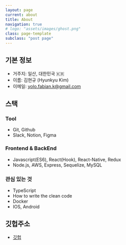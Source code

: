 ```yaml
---
layout: page
current: about
title: About
navigation: true
# logo: "assets/images/ghost.png"
class: page-template
subclass: "post page"
---
```


## 기본 정보

- 거주지: 일산, 대한민국 🇰🇷
- 이름: 김현규 (Hyunkyu Kim)
- 이메일: yolo.fabian.k@gmail.com

## 스택

### Tool

- Git, Github
- Slack, Notion, Figma

### Frontend & BackEnd

- Javascript(ES6), React(Hook), React-Native, Redux
- Node.js, AWS, Express, Sequelize, MySQL

### 관심 있는 것

- TypeScript
- How to write the clean code
- Docker
- IOS, Android

## 깃헙주소

- [깃헙](https://github.com/codeFabian)
